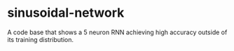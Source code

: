 # sinusoidal-network
A code base that shows a 5 neuron RNN achieving high accuracy outside of its training distribution.
